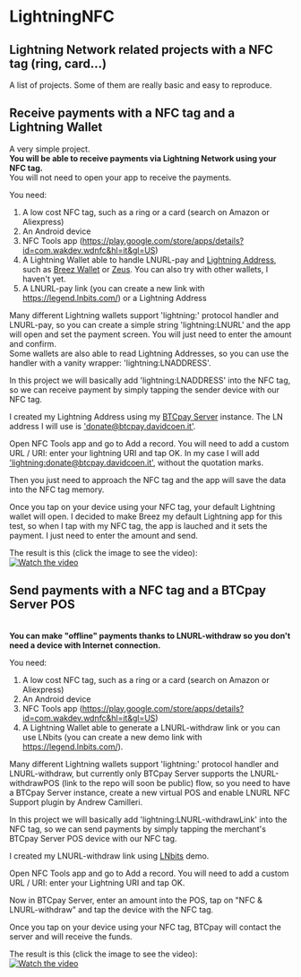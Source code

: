 # LightningNFC
## Lightning Network related projects with a NFC tag (ring, card...) ##
A list of projects. Some of them are really basic and easy to reproduce.


## Receive payments with a NFC tag and a Lightning Wallet ###
A very simple project. 
<br>**You will be able to receive payments via Lightning Network using your NFC tag.**<br>
You will not need to open your app to receive the payments.

You need:
1. A low cost NFC tag, such as a ring or a card (search on Amazon or Aliexpress)
2. An Android device 
3. NFC Tools app (https://play.google.com/store/apps/details?id=com.wakdev.wdnfc&hl=it&gl=US)
4. A Lightning Wallet able to handle LNURL-pay and [Lightning Address](https://lightningaddress.com/), such as [Breez Wallet](https://breez.technology/) or [Zeus](https://zeusln.app/). You can also try with other wallets, I haven't yet.
5. A LNURL-pay link (you can create a new link with https://legend.lnbits.com/) or a Lightning Address

Many different Lightning wallets support 'lightning:' protocol handler and LNURL-pay, so you can create a simple string 'lightning:LNURL' and the app will open and set the payment screen. You will just need to enter the amount and confirm. 
<br>Some wallets are also able to read Lightning Addresses, so you can use the handler with a vanity wrapper: 'lightning:LNADDRESS'.

In this project we will basically add 'lightning:LNADDRESS' into the NFC tag, so we can receive payment by simply tapping the sender device with our NFC tag.

I created my Lightning Address using my [BTCpay Server](https://btcpay.davidcoen.it/) instance. The LN address I will use is ['donate@btcpay.davidcoen.it'](lightning:donate@btcpay.davidcoen.it).

Open NFC Tools app and go to Add a record.
You will need to add a custom URL / URI: enter your lightning URI and tap OK.
In my case I will add ['lightning:donate@btcpay.davidcoen.it'](lightning:donate@btcpay.davidcoen.it), without the quotation marks.

Then you just need to approach the NFC tag and the app will save the data into the NFC tag memory.

Once you tap on your device using your NFC tag, your default Lightning wallet will open. 
I decided to make Breez my default Lightning app for this test, so when I tap with my NFC tag, the app is lauched and it sets the payment.
I just need to enter the amount and send.

The result is this (click the image to see the video): 
<br>[![Watch the video](https://img.youtube.com/vi/I_NfYfOKgEY/sddefault.jpg)](https://youtu.be/I_NfYfOKgEY)

## Send payments with a NFC tag and a BTCpay Server POS ###
<br>**You can make "offline" payments thanks to LNURL-withdraw so you don't need a device with Internet connection.**


You need:
1. A low cost NFC tag, such as a ring or a card (search on Amazon or Aliexpress)
2. An Android device 
3. NFC Tools app (https://play.google.com/store/apps/details?id=com.wakdev.wdnfc&hl=it&gl=US)
4. A Lightning Wallet able to generate a LNURL-withdraw link or you can use LNbits (you can create a new demo link with https://legend.lnbits.com/).

Many different Lightning wallets support 'lightning:' protocol handler and LNURL-withdraw, but currently only BTCpay Server supports the LNURL-withdrawPOS (link to the repo will soon be public) flow, so you need to have a BTCpay Server instance, create a new virtual POS and enable LNURL NFC Support plugin by Andrew Camilleri.

In this project we will basically add 'lightning:LNURL-withdrawLink' into the NFC tag, so we can send payments by simply tapping the merchant's BTCpay Server POS device with our NFC tag.

I created my LNURL-withdraw link using [LNbits](https://legend.lnbits.com/) demo. 

Open NFC Tools app and go to Add a record.
You will need to add a custom URL / URI: enter your Lightning URI and tap OK.

Now in BTCpay Server, enter an amount into the POS, tap on "NFC & LNURL-withdraw" and tap the device with the NFC tag.

Once you tap on your device using your NFC tag, BTCpay will contact the server and will receive the funds.

The result is this (click the image to see the video): 
<br>[![Watch the video](https://img.youtube.com/vi/4m-FQoUAs50/sddefault.jpg)](https://youtu.be/4m-FQoUAs50)



